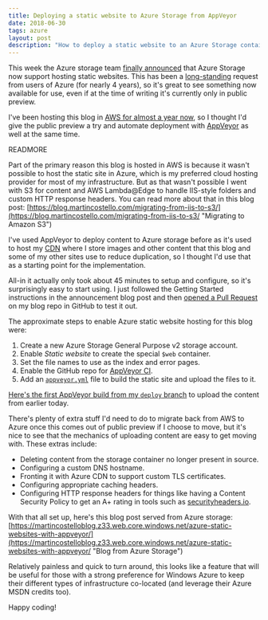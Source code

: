 ```yaml
---
title: Deploying a static website to Azure Storage from AppVeyor
date: 2018-06-30
tags: azure
layout: post
description: "How to deploy a static website to an Azure Storage container from AppVeyor CI."
---
```


This week the Azure storage team [finally announced](https://azure.microsoft.com/en-gb/blog/azure-storage-static-web-hosting-public-preview/ "Static website hosting for Azure Storage now in public preview") that Azure Storage now support hosting static websites. This has been a [long-standing](https://feedback.azure.com/forums/217298-storage/suggestions/6417741-static-website-hosting-in-azure-blob-storage "Static website hosting in Azure blob storage") request from users of Azure (for nearly 4 years), so it's great to see something now available for use, even if at the time of writing it's currently only in public preview.

I've been hosting this blog in [AWS for almost a year now](https://blog.martincostello.com/migrating-from-iis-to-s3/ "Migrating to Amazon S3"), so I thought I'd give the public preview a try and automate deployment with [AppVeyor](https://www.appveyor.com/ "AppVeyor CI") as well at the same time.

READMORE

Part of the primary reason this blog is hosted in AWS is because it wasn't possible to host the static site in Azure, which is my preferred cloud hosting provider for most of my infrastructure. But as that wasn't possible I went with S3 for content and AWS Lambda@Edge to handle IIS-style folders and custom HTTP response headers. You can read more about that in this blog post: [https://blog.martincostello.com/migrating-from-iis-to-s3/](https://blog.martincostello.com/migrating-from-iis-to-s3/ "Migrating to Amazon S3")

I've used AppVeyor to deploy content to Azure storage before as it's used to host my [CDN](https://github.com/martincostello/cdn "cdn on GitHub.com") where I store images and other content that this blog and some of my other sites use to reduce duplication, so I thought I'd use that as a starting point for the implementation.

All-in it actually only took about 45 minutes to setup and configure, so it's surprisingly easy to start using. I just followed the Getting Started instructions in the announcement blog post and then [opened a Pull Request](https://github.com/martincostello/blog/pull/37 "Deploy to Azure storage static website") on my blog repo in GitHub to test it out.

The approximate steps to enable Azure static website hosting for this blog were:

  1. Create a new Azure Storage General Purpose v2 storage account.
  1. Enable _Static website_ to create the special `$web` container.
  1. Set the file names to use as the index and error pages.
  1. Enable the GitHub repo for [AppVeyor CI](https://ci.appveyor.com/project/martincostello/blog "blog in AppVeyor CI").
  1. Add an [`appveyor.yml`](https://github.com/martincostello/blog/blob/main/appveyor.yml "appveyor.yml on GitHub.com") file to build the static site and upload the files to it.

[Here's the first AppVeyor build from my `deploy` branch](https://ci.appveyor.com/project/martincostello/blog/build/8 "First deployment") to upload the content from earlier today.

There's plenty of extra stuff I'd need to do to migrate back from AWS to Azure once this comes out of public preview if I choose to move, but it's nice to see that the mechanics of uploading content are easy to get moving with. These extras include:

- Deleting content from the storage container no longer present in source.
- Configuring a custom DNS hostname.
- Fronting it with Azure CDN to support custom TLS certificates.
- Configuring appropriate caching headers.
- Configuring HTTP response headers for things like having a Content Security Policy to get an A+ rating in tools such as [securityheaders.io](https://securityheaders.com/ "securityheaders.io").

With that all set up, here's this blog post served from Azure storage: [https://martincostelloblog.z33.web.core.windows.net/azure-static-websites-with-appveyor/](https://martincostelloblog.z33.web.core.windows.net/azure-static-websites-with-appveyor/ "Blog from Azure Storage")

Relatively painless and quick to turn around, this looks like a feature that will be useful for those with a strong preference for Windows Azure to keep their different types of infrastructure co-located (and leverage their Azure MSDN credits too).

Happy coding!
